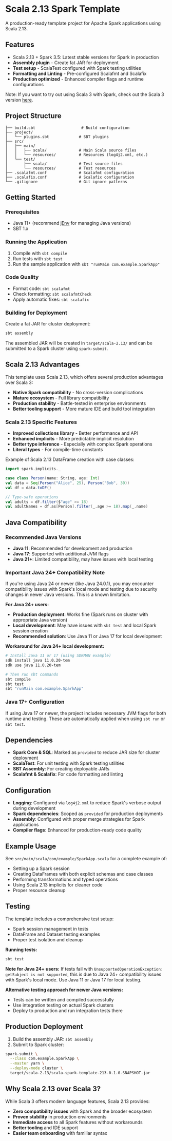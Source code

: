 # Scala 2.13 Spark Template

A production-ready template project for Apache Spark applications using Scala 2.13.

## Features

- Scala 2.13 + Spark 3.5: Latest stable versions for Spark in production
- **Assembly plugin** - Create fat JAR for deployment
- **Test setup** - ScalaTest configured with Spark testing utilities
- **Formatting and Linting** - Pre-configured Scalafmt and Scalafix
- **Production optimized** - Enhanced compiler flags and runtime configurations

Note: If you want to try out using Scala 3 with Spark, check out the Scala 3 version [here](https://github.com/ewoodbury/spark-template-scala-3).

## Project Structure

```
├── build.sbt                    # Build configuration
├── project/
│   └── plugins.sbt             # SBT plugins
├── src/
│   ├── main/
│   │   ├── scala/              # Main Scala source files
│   │   └── resources/          # Resources (log4j2.xml, etc.)
│   └── test/
│       ├── scala/              # Test source files
│       └── resources/          # Test resources
├── .scalafmt.conf              # Scalafmt configuration
├── .scalafix.conf              # Scalafix configuration
└── .gitignore                  # Git ignore patterns
```

## Getting Started

### Prerequisites

- Java 11+ (recommend [jEnv](https://www.jenv.be/) for managing Java versions)
- SBT 1.x

### Running the Application

1. Compile with `sbt compile`
2. Run tests with `sbt test`
3. Run the sample application with `sbt "runMain com.example.SparkApp"`

### Code Quality

- Format code: `sbt scalafmt`
- Check formatting: `sbt scalafmtCheck`
- Apply automatic fixes: `sbt scalafix`

### Building for Deployment

Create a fat JAR for cluster deployment:
```bash
sbt assembly
```

The assembled JAR will be created in `target/scala-2.13/` and can be submitted to a Spark cluster using `spark-submit`.

## Scala 2.13 Advantages

This template uses Scala 2.13, which offers several production advantages over Scala 3:

- **Native Spark compatibility** - No cross-version complications
- **Mature ecosystem** - Full library compatibility
- **Production stability** - Battle-tested in enterprise environments
- **Better tooling support** - More mature IDE and build tool integration

### Scala 2.13 Specific Features

- **Improved collections library** - Better performance and API
- **Enhanced implicits** - More predictable implicit resolution
- **Better type inference** - Especially with complex Spark operations
- **Literal types** - For compile-time constants

Example of Scala 2.13 DataFrame creation with case classes:
```scala
import spark.implicits._

case class Person(name: String, age: Int)
val data = Seq(Person("Alice", 25), Person("Bob", 30))
val df = data.toDF()

// Type-safe operations
val adults = df.filter($"age" >= 18)
val adultNames = df.as[Person].filter(_.age >= 18).map(_.name)
```

## Java Compatibility

### Recommended Java Versions
- **Java 11**: Recommended for development and production
- **Java 17**: Supported with additional JVM flags
- **Java 21+**: Limited compatibility, may have issues with local testing

### Important Java 24+ Compatibility Note
If you're using Java 24 or newer (like Java 24.0.1), you may encounter compatibility issues with Spark's local mode and testing due to security changes in newer Java versions. This is a known limitation.

**For Java 24+ users:**
- **Production deployment**: Works fine (Spark runs on cluster with appropriate Java version)
- **Local development**: May have issues with `sbt test` and local Spark session creation
- **Recommended solution**: Use Java 11 or Java 17 for local development

**Workaround for Java 24+ local development:**
```bash
# Install Java 11 or 17 (using SDKMAN example)
sdk install java 11.0.20-tem
sdk use java 11.0.20-tem

# Then run sbt commands
sbt compile
sbt test
sbt "runMain com.example.SparkApp"
```

### Java 17+ Configuration
If using Java 17 or newer, the project includes necessary JVM flags for both runtime and testing. These are automatically applied when using `sbt run` or `sbt test`.

## Dependencies

- **Spark Core & SQL**: Marked as `provided` to reduce JAR size for cluster deployment
- **ScalaTest**: For unit testing with Spark testing utilities
- **SBT Assembly**: For creating deployable JARs
- **Scalafmt & Scalafix**: For code formatting and linting

## Configuration

- **Logging**: Configured via `log4j2.xml` to reduce Spark's verbose output during development
- **Spark dependencies**: Scoped as `provided` for production deployments
- **Assembly**: Configured with proper merge strategies for Spark applications
- **Compiler flags**: Enhanced for production-ready code quality

## Example Usage

See `src/main/scala/com/example/SparkApp.scala` for a complete example of:
- Setting up a Spark session
- Creating DataFrames with both explicit schemas and case classes
- Performing transformations and typed operations
- Using Scala 2.13 implicits for cleaner code
- Proper resource cleanup

## Testing

The template includes a comprehensive test setup:
- Spark session management in tests
- DataFrame and Dataset testing examples
- Proper test isolation and cleanup

**Running tests:**
```bash
sbt test
```

**Note for Java 24+ users:** If tests fail with `UnsupportedOperationException: getSubject is not supported`, this is due to Java 24+ compatibility issues with Spark's local mode. Use Java 11 or Java 17 for local testing.

**Alternative testing approach for newer Java versions:**
- Tests can be written and compiled successfully
- Use integration testing on actual Spark clusters
- Deploy to production and run integration tests there

## Production Deployment

1. Build the assembly JAR: `sbt assembly`
2. Submit to Spark cluster:
```bash
spark-submit \
  --class com.example.SparkApp \
  --master yarn \
  --deploy-mode cluster \
  target/scala-2.13/scala-spark-template-213-0.1.0-SNAPSHOT.jar
```

## Why Scala 2.13 over Scala 3?

While Scala 3 offers modern language features, Scala 2.13 provides:
- **Zero compatibility issues** with Spark and the broader ecosystem
- **Proven stability** in production environments
- **Immediate access** to all Spark features without workarounds
- **Better tooling** and IDE support
- **Easier team onboarding** with familiar syntax
